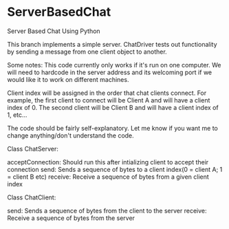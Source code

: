 # ServerBasedChat
Server Based Chat Using Python

This branch implements a simple server. ChatDriver tests out functionality by sending a message from one client object to another.

Some notes: 
This code currently only works if it's run on one computer. We will need to hardcode in the server address and its welcoming 
port if we would like it to work on different machines.

Client index will be assigned in the order that chat clients connect. For example, the first client to connect will be Client A and will have a client index of 0. The second client will be Client B and will have a client index of 1, etc...

The code should be fairly self-explanatory. Let me know if you want me to change anything/don't understand the code.

Class ChatServer:

  acceptConnection: Should run this after intializing client to accept their connection
  send: Sends a sequence of bytes to a client index(0 = client A; 1 = client B etc)
  receive: Receive a sequence of bytes from a given client index

Class ChatClient:

  send: Sends a sequence of bytes from the client to the server
  receive: Receive a sequence of bytes from the server
